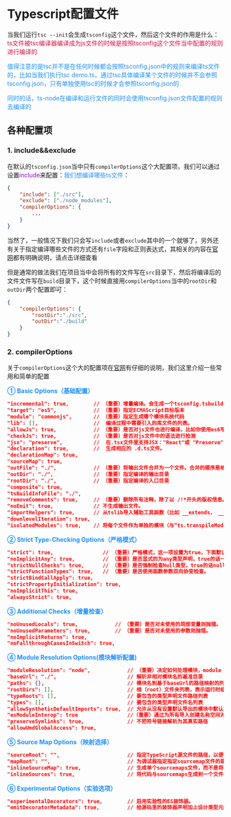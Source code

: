# Typescript配置文件

当我们运行`tsc --init`会生成`tsconfig`这个文件，然后这个文件的作用是什么：<font color=#DD1144>ts文件被tsc编译器编译成为js文件的时候是按照tsconfig这个文件当中配置的规则进行编译的</font>

<font color=#1E90FF>值得注意的是tsc并不是在任何时候都会按照tsconfig.json中的规则来编译ts文件的，比如当我们执行tsc demo.ts，通过tsc具体编译某个文件的时候并不会参照tsconfig.json，只有单独使用tsc的时候才会参照tsconfig.json的</font>

<font color=#1E90FF>同时的话，ts-node在编译和运行文件的同时会使用tsconfig.json文件配置的规则去编译的</font>

## 各种配置项
### 1. include&&exclude
在默认的`tsconfig.json`当中只有`compilerOptions`这个大配置项，我们可以通过设置<font color=#9400D3>include</font>来配置：<font color=#1E90FF>我们想编译哪些ts文件</font>：

```json
{
	"include": ["./src"],
	"exclude": ["./node_modules"],
	"compilerOptions": {
		...
	}
}
```
当然了，一般情况下我们只会写`include`或者`exclude`其中的一个就够了，另外还有关于指定编译哪些文件的方式还有`file`字段和正则表达式，其相关的内容在[官网](https://www.tslang.cn/docs/handbook/tsconfig-json.html)都有明确说明，请点击详细查看

但是通常的做法我们在项目当中会将所有的文件写在`src`目录下，然后将编译后的文件文件写在`build`目录下，这个时候直接用`compilerOptions`当中的`rootDir`和`outDir`两个配置即可：
```json
{
	"compilerOptions": {
		"rootDir":"./src",
		"outDir":"./build"
	}
}
```

### 2. compilerOptions
关于`compilerOptions`这个大的配置项在[官网]()有仔细的说明，我们这里介绍一些常用和简单的配置

<font color=#1E90FF>**① Basic Options（基础配置）**</font>

```json
"incremental": true,        // （重要）增量编译。会生成一个tsconfig.tsbuildinfo的文件保存上次编译的内容
"target": "es5",            // （重要）指定ECMAScript目标版本
"module": "commonjs",       // （重要）指定生成哪个模块系统代码
"lib": [],                  //  编译过程中需要引入的库文件的列表。
"allowJs": true,            // （重要）是否对js文件也进行编译，比如你使用es6写js文件，target设置的es5,这个配置就起作用了
"checkJs": true,            // （重要）是否对js文件中的语法进行检测
"jsx": "preserve",          //  在.tsx文件里支持JSX："React"或 "Preserve"
"declaration": true,        //  生成相应的 .d.ts文件。
"declarationMap": true,
"sourceMap": true,
"outFile": "./",            // （重要）将输出文件合并为一个文件。合并的顺序是根据传入编译器的文件顺序
"outDir": "./",             // （重要）指定编译的输出目录
"rootDir": "./",            // （重要）指定编译的入口目录
"composite": true,
"tsBuildInfoFile": "./",
"removeComments": true,     // （重要）删除所有注释，除了以 /!*开头的版权信息。
"noEmit": true,             // 不生成输出文件。
"importHelpers": true,      // 从tslib导入辅助工具函数（比如 __extends， __rest等）
"downlevelIteration": true,
"isolatedModules": true,    // 将每个文件作为单独的模块（与“ts.transpileModule”类似）。
```

<font color=#1E90FF>**② Strict Type-Checking Options（严格模式）**</font>

```json
"strict": true,                // （重要）严格模式，这一项设置为true，下面默认就全部为true
"noImplicitAny": true,         // （重要）是否显式的为any类型声明，true的话一个变量是any类型，必须申明为:any
"strictNullChecks": true,      // （重要）是否强制检查Null类型，true的话null值只能赋值给Null类型的，false的话null可以赋值给其他基础类型
"strictFunctionTypes": true,   // （重要）是否使用函数参数双向协变检查。
"strictBindCallApply": true,
"strictPropertyInitialization": true,
"noImplicitThis": true,
"alwaysStrict": true,
```

<font color=#1E90FF>**③ Additional Checks（增量检查）**</font>

```json
"noUnusedLocals": true,            // （重要）是否对未使用的局部变量则抛错。
"noUnusedParameters": true,        // （重要）是否对未使用的参数则抛错。
"noImplicitReturns": true,
"noFallthroughCasesInSwitch": true,
```

<font color=#1E90FF>**④ Module Resolution Options(模块解析配置)**</font>

```json
"moduleResolution": "node",            // （重要）决定如何处理模块，module === "AMD" or "System" or "ES6" ? "Classic" : "Node"
"baseUrl": "./",                       // 解析非相对模块名的基准目录
"paths": {},                           // 模块名到基于baseUrl的路径映射的列表
"rootDirs": [],                        // 根（root）文件夹列表，表示运行时组合工程结构的内容
"typeRoots": [],                       // 要包含的类型声明文件路径列表
"types": [],                           // 要包含的类型声明文件名列表
"allowSyntheticDefaultImports": true,  // 允许从没有设置默认导出的模块中默认导入
"esModuleInterop": true                //（重要）通过为所有导入创建名称空间对象，启用CommonJS和ES模块之间的发射互操作性。
"preserveSymlinks": true,              // 不把符号链接解析为其真实路径
"allowUmdGlobalAccess": true,
```

<font color=#1E90FF>**⑤ Source Map Options（映射选择）**</font>

```json
"sourceRoot": "",                      // 指定TypeScript源文件的路径，以便调试器定位
"mapRoot": "",                         // 为调试器指定指定sourcemap文件的路径，而不是使用生成时的路径
"inlineSourceMap": true,               // 生成单个sourcemaps文件，而不是将每sourcemaps生成不同的文件。
"inlineSources": true,                 // 将代码与sourcemaps生成到一个文件中，要求同时设置了 --inlineSourceMap或 --sourceMap属性。
```

<font color=#1E90FF>**⑥ Experimental Options（实验选项）**</font>

```json
"experimentalDecorators": true,        // 启用实验性的ES装饰器。
"emitDecoratorMetadata": true,         // 给源码里的装饰器声明加上设计类型元数据
```

